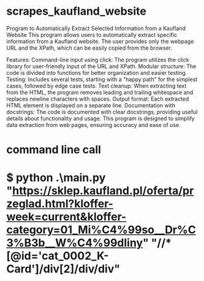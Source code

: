 # scrapes_kaufland_website

Program to Automatically Extract Selected Information from a Kaufland Website
This program allows users to automatically extract specific information from a Kaufland website. The user provides only the webpage URL and the XPath, which can be easily copied from the browser.

Features:
Command-line input using click: The program utilizes the click library for user-friendly input of the URL and XPath.
Modular structure: The code is divided into functions for better organization and easier testing.
Testing: Includes several tests, starting with a "happy path" for the simplest cases, followed by edge case tests.
Text cleanup: When extracting text from the HTML, the program removes leading and trailing whitespace and replaces newline characters with spaces.
Output format: Each extracted HTML element is displayed on a separate line.
Documentation with docstrings: The code is documented with clear docstrings, providing useful details about functionality and usage.
This program is designed to simplify data extraction from web pages, ensuring accuracy and ease of use.

# command line call
# $ python .\main.py "https://sklep.kaufland.pl/oferta/przeglad.html?kloffer-week=current&kloffer-category=01_Mi%C4%99so__Dr%C3%B3b__W%C4%99dliny" "//*[@id='cat_0002_K-Card']/div[2]/div/div"
